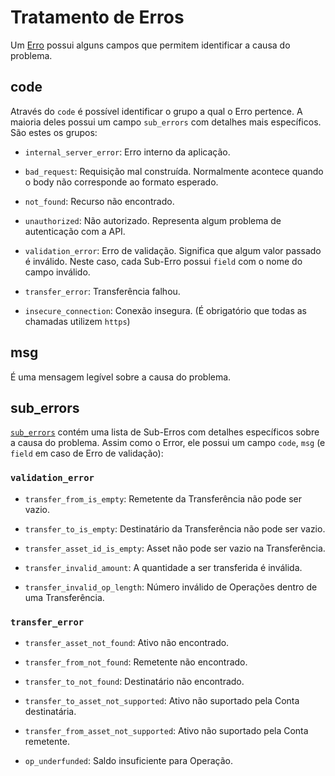 # Tratamento de Erros

Um [Erro](#error) possui alguns campos que permitem identificar a causa do problema. 

## code

Através do `code` é possível identificar o grupo a qual o Erro pertence. A maioria deles possui um campo `sub_errors` com detalhes mais específicos. São estes os grupos:

- `internal_server_error`: Erro interno da aplicação.

- `bad_request`: Requisição mal construída. Normalmente acontece quando o body não corresponde ao formato esperado. 

- `not_found`: Recurso não encontrado.

- `unauthorized`: Não autorizado. Representa algum problema de autenticação com a API.

- `validation_error`: Erro de validação. Significa que algum valor passado é inválido. Neste caso, cada Sub-Erro possui `field` com o nome do campo inválido.

- `transfer_error`: Transferência falhou.

- `insecure_connection`: Conexão insegura. (É obrigatório que todas as chamadas utilizem `https`)

## msg

É uma mensagem legível sobre a causa do problema.

## sub_errors

[`sub_errors`](#suberror) contém uma lista de Sub-Erros com detalhes específicos sobre a causa do problema. 
Assim como o Error, ele possui um campo `code`, `msg` (e `field` em caso de Erro de validação):

### `validation_error`

- `transfer_from_is_empty`: Remetente da Transferência não pode ser vazio.

- `transfer_to_is_empty`: Destinatário da Transferência não pode ser vazio.

- `transfer_asset_id_is_empty`: Asset não pode ser vazio na Transferência.
 
- `transfer_invalid_amount`: A quantidade a ser transferida é inválida. 

- `transfer_invalid_op_length`: Número inválido de Operações dentro de uma Transferência. 


### `transfer_error`

- `transfer_asset_not_found`: Ativo não encontrado.

- `transfer_from_not_found`: Remetente não encontrado.

- `transfer_to_not_found`: Destinatário não encontrado.

- `transfer_to_asset_not_supported`: Ativo não suportado pela Conta destinatária.

- `transfer_from_asset_not_supported`: Ativo não suportado pela Conta remetente.

- `op_underfunded`: Saldo insuficiente para Operação. 
